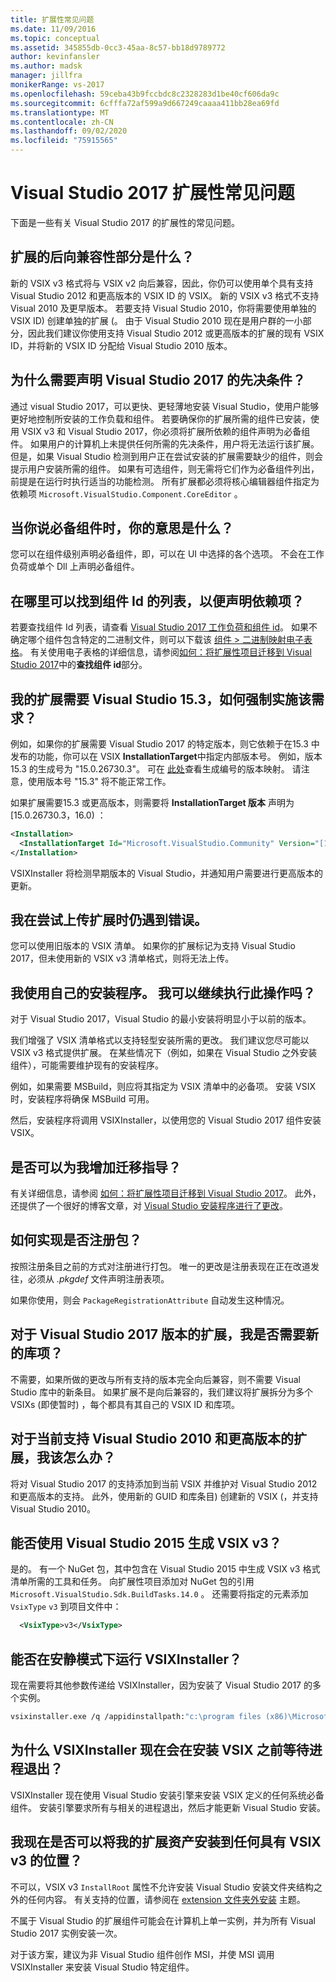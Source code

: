```yaml
---
title: 扩展性常见问题
ms.date: 11/09/2016
ms.topic: conceptual
ms.assetid: 345855db-0cc3-45aa-8c57-bb18d9789772
author: kevinfansler
ms.author: madsk
manager: jillfra
monikerRange: vs-2017
ms.openlocfilehash: 59ceba43b9fccbdc8c2328283d1be40cf606da9c
ms.sourcegitcommit: 6cfffa72af599a9d667249caaaa411bb28ea69fd
ms.translationtype: MT
ms.contentlocale: zh-CN
ms.lasthandoff: 09/02/2020
ms.locfileid: "75915565"
---
```

# <a name="faq-for-visual-studio-2017-extensibility"></a>Visual Studio 2017 扩展性常见问题

下面是一些有关 Visual Studio 2017 的扩展性的常见问题。

## <a name="what-is-the-backwards-compatibility-story-for-extensions"></a>扩展的后向兼容性部分是什么？

新的 VSIX v3 格式将与 VSIX v2 向后兼容，因此，你仍可以使用单个具有支持 Visual Studio 2012 和更高版本的 VSIX ID 的 VSIX。 新的 VSIX v3 格式不支持 Visual 2010 及更早版本。 若要支持 Visual Studio 2010，你将需要使用单独的 VSIX ID) 创建单独的扩展 (。 由于 Visual Studio 2010 现在是用户群的一小部分，因此我们建议你使用支持 Visual Studio 2012 或更高版本的扩展的现有 VSIX ID，并将新的 VSIX ID 分配给 Visual Studio 2010 版本。

## <a name="why-do-i-need-to-declare-prerequisites-with-visual-studio-2017"></a>为什么需要声明 Visual Studio 2017 的先决条件？

通过 visual Studio 2017，可以更快、更轻薄地安装 Visual Studio，使用户能够更好地控制所安装的工作负载和组件。 若要确保你的扩展所需的组件已安装，使用 VSIX v3 和 Visual Studio 2017，你必须将扩展所依赖的组件声明为必备组件。 如果用户的计算机上未提供任何所需的先决条件，用户将无法运行该扩展。 但是，如果 Visual Studio 检测到用户正在尝试安装的扩展需要缺少的组件，则会提示用户安装所需的组件。 如果有可选组件，则无需将它们作为必备组件列出，前提是在运行时执行适当的功能检测。 所有扩展都必须将核心编辑器组件指定为依赖项 `Microsoft.VisualStudio.Component.CoreEditor` 。

## <a name="when-you-say-prerequisite-what-level-of-granularity-do-you-mean"></a>当你说必备组件时，你的意思是什么？

您可以在组件级别声明必备组件，即，可以在 UI 中选择的各个选项。 不会在工作负荷或单个 Dll 上声明必备组件。

## <a name="where-do-i-find-a-list-of-component-ids-so-i-can-declare-dependencies"></a>在哪里可以找到组件 Id 的列表，以便声明依赖项？

若要查找组件 Id 列表，请查看 [Visual Studio 2017 工作负荷和组件 id](/visualstudio/install/workload-and-component-ids?view=vs-2019)。 如果不确定哪个组件包含特定的二进制文件，则可以下载该 [组件 > 二进制映射电子表格](https://aka.ms/vs2017componentid-binaries)。 有关使用电子表格的详细信息，请参阅[如何：将扩展性项目迁移到 Visual Studio 2017](how-to-migrate-extensibility-projects-to-visual-studio-2017.md)中的**查找组件 id**部分。

## <a name="my-extension-requires-visual-studio-153-how-do-i-enforce-that-requirement"></a>我的扩展需要 Visual Studio 15.3，如何强制实施该需求？

例如，如果你的扩展需要 Visual Studio 2017 的特定版本，则它依赖于在15.3 中发布的功能，你可以在 VSIX **InstallationTarget**中指定内部版本号。 例如，版本15.3 的生成号为 "15.0.26730.3"。 可在 [此处](../install/visual-studio-build-numbers-and-release-dates.md)查看生成编号的版本映射。 请注意，使用版本号 "15.3" 将不能正常工作。

如果扩展需要15.3 或更高版本，则需要将 **InstallationTarget 版本** 声明为 [15.0.26730.3，16.0) ：

```xml
<Installation>
  <InstallationTarget Id="Microsoft.VisualStudio.Community" Version="[15.0.26730.3, 16.0)" />
</Installation>
```

VSIXInstaller 将检测早期版本的 Visual Studio，并通知用户需要进行更高版本的更新。

## <a name="i-keep-getting-an-error-when-i-try-to-upload-my-extension"></a>我在尝试上传扩展时仍遇到错误。

您可以使用旧版本的 VSIX 清单。 如果你的扩展标记为支持 Visual Studio 2017，但未使用新的 VSIX v3 清单格式，则将无法上传。

## <a name="i-use-my-own-installer-can-i-continue-to-do-that"></a>我使用自己的安装程序。 我可以继续执行此操作吗？

对于 Visual Studio 2017，Visual Studio 的最小安装将明显小于以前的版本。

我们增强了 VSIX 清单格式以支持轻型安装所需的更改。 我们建议您尽可能以 VSIX v3 格式提供扩展。 在某些情况下（例如，如果在 Visual Studio 之外安装组件），可能需要维护现有的安装程序。

例如，如果需要 MSBuild，则应将其指定为 VSIX 清单中的必备项。 安装 VSIX 时，安装程序将确保 MSBuild 可用。

然后，安装程序将调用 VSIXInstaller，以使用您的 Visual Studio 2017 组件安装 VSIX。

## <a name="can-you-give-me-more-migration-guidance"></a>是否可以为我增加迁移指导？

有关详细信息，请参阅 [如何：将扩展性项目迁移到 Visual Studio 2017](how-to-migrate-extensibility-projects-to-visual-studio-2017.md)。 此外，还提供了一个很好的博客文章，对 [Visual Studio 安装程序进行了更改](https://devblogs.microsoft.com/setup/changes-to-visual-studio-15-setup/)。

## <a name="how-do-i-do-package-registration"></a>如何实现是否注册包？

按照注册条目之前的方式对注册进行打包。 唯一的更改是注册表现在正在改道发往，必须从 *.pkgdef* 文件声明注册表项。

如果你使用，则会 `PackageRegistrationAttribute` 自动发生这种情况。

## <a name="will-i-need-a-new-gallery-entry-for-the-visual-studio-2017-version-of-my-extension"></a>对于 Visual Studio 2017 版本的扩展，我是否需要新的库项？

不需要，如果所做的更改与所有支持的版本完全向后兼容，则不需要 Visual Studio 库中的新条目。 如果扩展不是向后兼容的，我们建议将扩展拆分为多个 VSIXs (即使暂时) ，每个都具有其自己的 VSIX ID 和库项。

## <a name="what-should-i-do-with-my-extension-that-currently-supports-visual-studio-2010-and-later"></a>对于当前支持 Visual Studio 2010 和更高版本的扩展，我该怎么办？

将对 Visual Studio 2017 的支持添加到当前 VSIX 并维护对 Visual Studio 2012 和更高版本的支持。 此外，使用新的 GUID 和库条目) 创建新的 VSIX (，并支持 Visual Studio 2010。

## <a name="can-i-build-a-vsix-v3-with-visual-studio-2015"></a>能否使用 Visual Studio 2015 生成 VSIX v3？

是的。 有一个 NuGet 包，其中包含在 Visual Studio 2015 中生成 VSIX v3 格式清单所需的工具和任务。 向扩展性项目添加对 NuGet 包的引用 `Microsoft.VisualStudio.Sdk.BuildTasks.14.0` 。 还需要将指定的元素添加 `VsixType` `v3` 到项目文件中：

```xml
  <VsixType>v3</VsixType>
```

## <a name="can-i-run-the-vsixinstaller-in-quiet-mode"></a>能否在安静模式下运行 VSIXInstaller？

现在需要将其他参数传递给 VSIXInstaller，因为安装了 Visual Studio 2017 的多个实例。

```bash
vsixinstaller.exe /q /appidinstallpath:"c:\program files (x86)\Microsoft Visual Studio\2017\Enterprise\Common7\IDE\devenv.exe" /appidname:"Visual Studio" /logFile:<path to log file> /skuName:Enterprise /skuVersion:15.0.25810.0 "KendoUI.Mvc.VSPackage.vsix"
```

## <a name="why-does-the-vsixinstaller-now-wait-for-processes-to-exit-before-installing-the-vsix"></a>为什么 VSIXInstaller 现在会在安装 VSIX 之前等待进程退出？

VSIXInstaller 现在使用 Visual Studio 安装引擎来安装 VSIX 定义的任何系统必备组件。 安装引擎要求所有与相关的进程退出，然后才能更新 Visual Studio 安装。

## <a name="can-i-now-install-my-extension-assets-to-any-location-with-vsix-v3"></a>我现在是否可以将我的扩展资产安装到任何具有 VSIX v3 的位置？

不可以，VSIX v3 `InstallRoot` 属性不允许安装 Visual Studio 安装文件夹结构之外的任何内容。 有关支持的位置，请参阅在 [extension 文件夹外安装](set-install-root.md) 主题。

不属于 Visual Studio 的扩展组件可能会在计算机上单一实例，并为所有 Visual Studio 2017 实例安装一次。

对于该方案，建议为非 Visual Studio 组件创作 MSI，并使 MSI 调用 VSIXInstaller 来安装 Visual Studio 特定组件。
